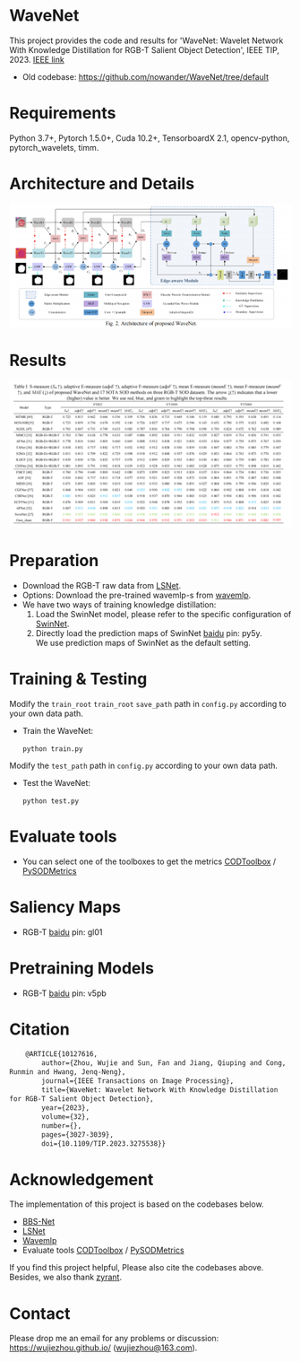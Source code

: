 # WaveNet
This project provides the code and results for 'WaveNet: Wavelet Network With Knowledge Distillation for RGB-T Salient Object Detection', IEEE TIP, 2023. [IEEE link](https://ieeexplore.ieee.org/document/10127616)  <br>

- Old codebase: https://github.com/nowander/WaveNet/tree/default
# Requirements
Python 3.7+, Pytorch 1.5.0+, Cuda 10.2+, TensorboardX 2.1, opencv-python, pytorch_wavelets, timm. <br>

# Architecture and Details

<img src="images/a.png" alt="drawing" /> 

# Results
<img src="images/r.png" alt="drawing"/>


# Preparation
 - Download the RGB-T raw data from [LSNet](https://github.com/zyrant/LSNet). <br>
 - Options: Download the pre-trained wavemlp-s from [wavemlp](https://github.com/huawei-noah/Efficient-AI-Backbones/tree/master/wavemlp_pytorch). <br>
 - We have two ways of training knowledge distillation:
    1. Load the SwinNet model, please refer to the specific configuration of [SwinNet](https://github.com/liuzywen/SwinNet). 
    2. Directly load the prediction maps of SwinNet [baidu](https://pan.baidu.com/s/18qwaTwTZ39XtWlP3JaeSOQ) pin: py5y. <br>
We use prediction maps of SwinNet as the default setting.



# Training & Testing
Modify the `train_root` `train_root` `save_path` path in `config.py` according to your own data path.
- Train the WaveNet:

    `python train.py`
    
Modify the `test_path` path in `config.py` according to your own data path.

- Test the WaveNet:   

    `python test.py`

# Evaluate tools
- You can select one of the toolboxes to get the metrics
[CODToolbox](https://github.com/DengPingFan/CODToolbox)  / [PySODMetrics](https://github.com/lartpang/PySODMetrics)

# Saliency Maps
- RGB-T [baidu](https://pan.baidu.com/s/1i5GwM0C0OfE5D5VLXlBkVA) pin: gl01 <br>


# Pretraining Models
- RGB-T [baidu](https://pan.baidu.com/s/1PGwu3uVRWyFS1erOBr7KAg) pin: v5pb <br>

# Citation
        @ARTICLE{10127616,
            author={Zhou, Wujie and Sun, Fan and Jiang, Qiuping and Cong, Runmin and Hwang, Jenq-Neng},
            journal={IEEE Transactions on Image Processing}, 
            title={WaveNet: Wavelet Network With Knowledge Distillation for RGB-T Salient Object Detection}, 
            year={2023},
            volume={32},
            number={},
            pages={3027-3039},
            doi={10.1109/TIP.2023.3275538}}     
                    
# Acknowledgement

The implementation of this project is based on the codebases below. <br>
- [BBS-Net](https://github.com/zyjwuyan/BBS-Net) <br>
- [LSNet](https://github.com/zyrant/LSNet) <br>
- [Wavemlp](https://github.com/huawei-noah/Efficient-AI-Backbones/tree/master/wavemlp_pytorch) <br>
- Evaluate tools [CODToolbox](https://github.com/DengPingFan/CODToolbox)  / [PySODMetrics](https://github.com/lartpang/PySODMetrics)<br>

If you find this project helpful, Please also cite the codebases above. Besides, we also thank [zyrant](https://github.com/zyrant).

# Contact
Please drop me an email for any problems or discussion: https://wujiezhou.github.io/ (wujiezhou@163.com).

